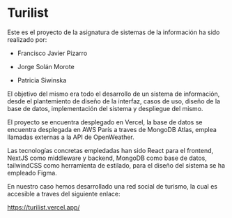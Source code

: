 # Turilist

Este es el proyecto de la asignatura de sistemas de la información ha sido realizado por:

- Francisco Javier Pizarro

- Jorge Solán Morote

- Patricia Siwinska

El objetivo del mismo era todo el desarrollo de un sistema de información, desde el plantemiento de diseño de la interfaz, casos de uso, diseño de la base de datos, implementación del sistema y despliegue del mismo.

El proyecto se encuentra desplegado en Vercel, la base de datos se encuentra desplegada en AWS París a traves de MongoDB Atlas, emplea llamadas externas a la API de OpenWeather.

Las tecnologías concretas empledadas han sido React para el frontend, NextJS como middleware y backend, MongoDB como base de datos, tailwindCSS como herramienta de estilado, para el diseño del sistema se ha empleado Figma.

En nuestro caso hemos desarrollado una red social de turismo, la cual es accesible a traves del siguiente enlace:

https://turilist.vercel.app/
